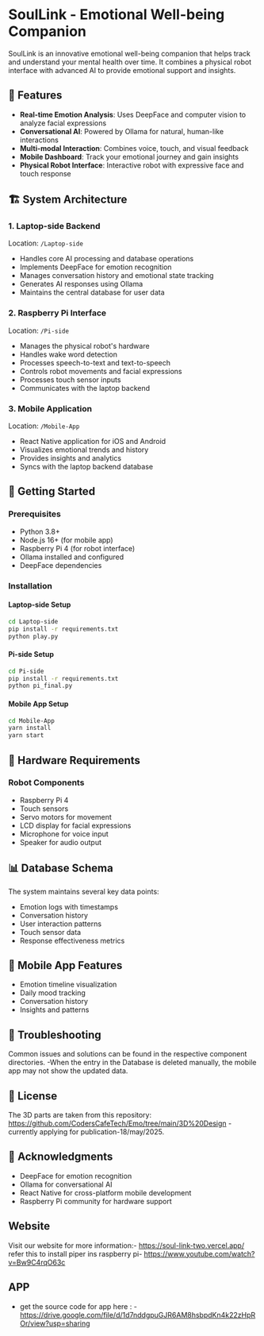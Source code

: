 # SoulLink - Emotional Well-being Companion

SoulLink is an innovative emotional well-being companion that helps track and understand your mental health over time. It combines a physical robot interface with advanced AI to provide emotional support and insights.

## 🌟 Features

- **Real-time Emotion Analysis**: Uses DeepFace and computer vision to analyze facial expressions
- **Conversational AI**: Powered by Ollama for natural, human-like interactions
- **Multi-modal Interaction**: Combines voice, touch, and visual feedback
- **Mobile Dashboard**: Track your emotional journey and gain insights
- **Physical Robot Interface**: Interactive robot with expressive face and touch response

## 🏗️ System Architecture

### 1. Laptop-side Backend
Location: `/Laptop-side`
- Handles core AI processing and database operations
- Implements DeepFace for emotion recognition
- Manages conversation history and emotional state tracking
- Generates AI responses using Ollama
- Maintains the central database for user data

### 2. Raspberry Pi Interface
Location: `/Pi-side`
- Manages the physical robot's hardware
- Handles wake word detection
- Processes speech-to-text and text-to-speech
- Controls robot movements and facial expressions
- Processes touch sensor inputs
- Communicates with the laptop backend

### 3. Mobile Application
Location: `/Mobile-App`
- React Native application for iOS and Android
- Visualizes emotional trends and history
- Provides insights and analytics
- Syncs with the laptop backend database

## 🚀 Getting Started

### Prerequisites
- Python 3.8+
- Node.js 16+ (for mobile app)
- Raspberry Pi 4 (for robot interface)
- Ollama installed and configured
- DeepFace dependencies

### Installation

#### Laptop-side Setup
```bash
cd Laptop-side
pip install -r requirements.txt
python play.py
```

#### Pi-side Setup
```bash
cd Pi-side
pip install -r requirements.txt
python pi_final.py
```

#### Mobile App Setup
```bash
cd Mobile-App
yarn install
yarn start
```

## 🤖 Hardware Requirements

### Robot Components
- Raspberry Pi 4
- Touch sensors
- Servo motors for movement
- LCD display for facial expressions
- Microphone for voice input
- Speaker for audio output

## 📊 Database Schema

The system maintains several key data points:
- Emotion logs with timestamps
- Conversation history
- User interaction patterns
- Touch sensor data
- Response effectiveness metrics

## 📱 Mobile App Features

- Emotion timeline visualization
- Daily mood tracking
- Conversation history
- Insights and patterns

## 🔧 Troubleshooting

Common issues and solutions can be found in the respective component directories.
-When the entry in the Database is deleted manually, the mobile app may not show the updated data. 

## 📜 License

The 3D parts are taken from this repository: https://github.com/CodersCafeTech/Emo/tree/main/3D%20Design
-currently applying for publication-18/may/2025.

## 🙏 Acknowledgments

- DeepFace for emotion recognition
- Ollama for conversational AI
- React Native for cross-platform mobile development
- Raspberry Pi community for hardware support

##  Website 
Visit our website for more information:- https://soul-link-two.vercel.app/
refer this to install piper ins raspberry pi- https://www.youtube.com/watch?v=Bw9C4rqO63c


## APP 
- get the source code for app here : - https://drive.google.com/file/d/1d7nddgpuGJR6AM8hsbpdKn4k22zHpROr/view?usp=sharing
